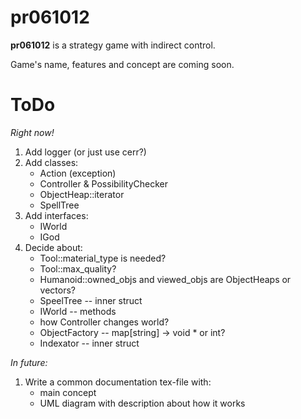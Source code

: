 pr061012
========

**pr061012** is a strategy game with indirect control.

Game's name, features and concept are coming soon.

ToDo
====

*Right now!*

1. Add logger (or just use cerr?)
2. Add classes:
   * Action (exception)
   * Controller & PossibilityChecker
   * ObjectHeap::iterator
   * SpellTree
3. Add interfaces:
   * IWorld
   * IGod
4. Decide about:
   * Tool::material_type is needed?
   * Tool::max_quality?
   * Humanoid::owned_objs and viewed_objs are ObjectHeaps or vectors?
   * SpeelTree -- inner struct
   * IWorld -- methods
   * how Controller changes world?
   * ObjectFactory -- map[string] -> void * or int?
   * Indexator -- inner struct

*In future:*

1. Write a common documentation tex-file with:
   * main concept
   * UML diagram with description about how it works
